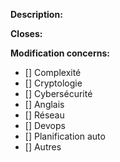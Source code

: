 **Description:**

**Closes:**

**Modification concerns:**

- [] Complexité
- [] Cryptologie
- [] Cybersécurité
- [] Anglais
- [] Réseau
- [] Devops
- [] Planification auto
- [] Autres